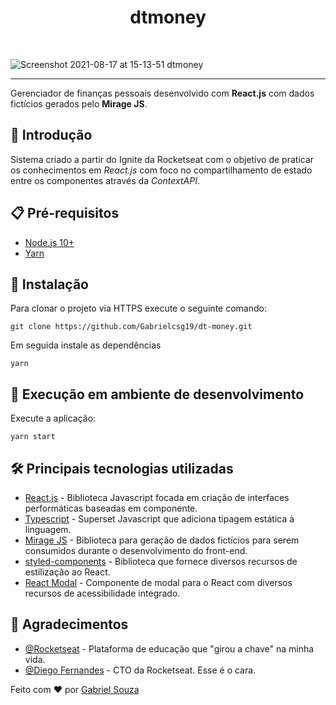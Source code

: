<h1 align="center">dtmoney</h1><br>

![Screenshot 2021-08-17 at 15-13-51 dtmoney](https://user-images.githubusercontent.com/54643425/129778848-1a553657-126d-4a42-ad9c-3bd4640e2c52.png)

---
Gerenciador de finanças pessoais desenvolvido com __React.js__ com dados fictícios gerados pelo __Mirage JS__.

## 🚀 Introdução
Sistema criado a partir do Ignite da Rocketseat com o objetivo de praticar os conhecimentos em *React.js* com foco no compartilhamento de estado entre os componentes através da *ContextAPI*.

## 📋 Pré-requisitos

- [Node.js 10+](https://nodejs.org/en/download/)
- [Yarn](https://classic.yarnpkg.com/en/docs/install/#windows-stable)


## :wrench: Instalação

Para clonar o projeto via HTTPS execute o seguinte comando:

```
git clone https://github.com/Gabrielcsg19/dt-money.git
```

Em seguida instale as dependências

```
yarn
```

## 🔨 Execução em ambiente de desenvolvimento

Execute a aplicação:

```
yarn start
```

## 🛠️ Principais tecnologias utilizadas
- [React.js](https://reactjs.org/) - Biblioteca Javascript focada em criação de interfaces performáticas baseadas em componente.
- [Typescript](https://www.typescriptlang.org/) - Superset Javascript que adiciona tipagem estática à linguagem.
- [Mirage JS](https://miragejs.com/) - Biblioteca para geração de dados fictícios para serem consumidos durante o desenvolvimento do front-end.
- [styled-components](https://styled-components.com/) - Biblioteca que fornece diversos recursos de estilização ao React.
- [React Modal](https://github.com/reactjs/react-modal) - Componente de modal para o React com diversos recursos de acessibilidade integrado.

## 🎉 Agradecimentos

- [@Rocketseat](https://github.com/Rocketseat) - Plataforma de educação que "girou a chave" na minha vida.
- [@Diego Fernandes](https://github.com/diego3g) - CTO da Rocketseat. Esse é o cara.

Feito com :heart: por [Gabriel Souza](https://github.com/Gabrielcsg19)
